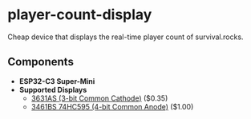 # player-count-display
Cheap device that displays the real-time player count of survival.rocks.

## Components
- **ESP32-C3 Super-Mini**
- **Supported Displays**
  - [3631AS (3-bit Common Cathode)](https://www.aliexpress.com/item/4000192601798.html) ($0.35)
  - [3461BS 74HC595 (4-bit Common Anode)](https://www.aliexpress.com/item/4000641004546.html) ($1.00)
